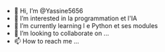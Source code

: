 - 👋 Hi, I’m @Yassine5656
- 👀 I’m interested in  la programmation et l'IA
- 🌱 I’m currently learning  l e Python  et ses modules 
- 💞️ I’m looking to collaborate on  ...
- 📫 How to reach me ...

<!---
Yassine5656/Yassine5656 is a ✨ special ✨ repository because its `README.md` (this file) appears on your GitHub profile.
You can click the Preview link to take a look at your changes.
--->
